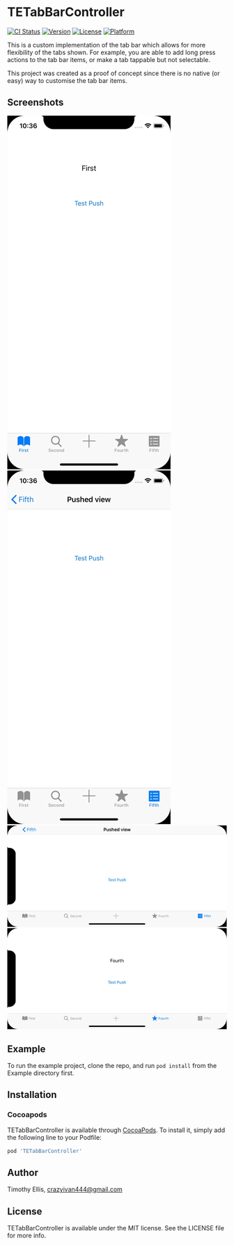 # TETabBarController

[![CI Status](https://img.shields.io/travis/Fudge0952/TETabBarController.svg?style=flat)](https://travis-ci.org/Fudge0952/TETabBarController)
[![Version](https://img.shields.io/cocoapods/v/TETabBarController.svg?style=flat)](https://cocoapods.org/pods/TETabBarController)
[![License](https://img.shields.io/cocoapods/l/TETabBarController.svg?style=flat)](https://cocoapods.org/pods/TETabBarController)
[![Platform](https://img.shields.io/cocoapods/p/TETabBarController.svg?style=flat)](https://cocoapods.org/pods/TETabBarController)

This is a custom implementation of the tab bar which allows for more flexibility of the tabs shown. For example, you are able to add long press actions to the tab bar items, or make a tab tappable but not selectable.

This project was created as a proof of concept since there is no native (or easy) way to customise the tab bar items.


## Screenshots

![Screenshot 1](https://raw.githubusercontent.com/Fudge0952/TETabBarController/master/Screenshots/ss1.jpg)
![Screenshot 2](https://raw.githubusercontent.com/Fudge0952/TETabBarController/master/Screenshots/ss2.jpg)
![Screenshot 3](https://raw.githubusercontent.com/Fudge0952/TETabBarController/master/Screenshots/ss3.jpg)
![Screenshot 4](https://raw.githubusercontent.com/Fudge0952/TETabBarController/master/Screenshots/ss4.jpg)

## Example

To run the example project, clone the repo, and run `pod install` from the Example directory first.

## Installation

### Cocoapods

TETabBarController is available through [CocoaPods](https://cocoapods.org). To install it, simply add the following line to your Podfile:

```ruby
pod 'TETabBarController'
```

## Author

Timothy Ellis, crazyivan444@gmail.com

## License

TETabBarController is available under the MIT license. See the LICENSE file for more info.
